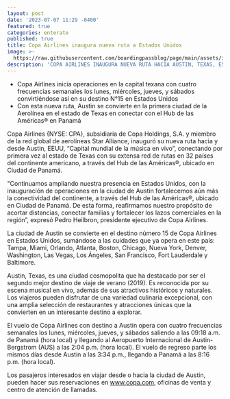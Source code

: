 ```yaml
---
layout: post
date: '2023-07-07 11:29 -0400'
featured: true
categories: enterate
published: true
title: Copa Airlines inaugura nueva ruta a Estados Unidos
image: >-
  https://raw.githubusercontent.com/boardingpassblog/page/main/assets/images/Austin.jpg
description: 'COPA AIRLINES INAUGURA NUEVA RUTA HACIA AUSTIN, TEXAS, ESTADOS UNIDOS'
---
```


- Copa Airlines inicia operaciones en la capital texana con cuatro frecuencias semanales los lunes, miércoles, jueves, y sábados convirtiéndose así en su destino N°15 en Estados Unidos
- Con esta nueva ruta, Austin se convierte en la primera ciudad de la Aerolínea en el estado de Texas en conectar con el Hub de las Américas® en Panamá

Copa Airlines {NYSE: CPA}, subsidiaria de Copa Holdings, S.A. y miembro de la red global de aerolíneas Star Alliance, inauguró su nueva ruta hacia y desde Austin, EEUU, “Capital mundial de la música en vivo”, conectando por primera vez al estado de Texas con su extensa red de rutas en 32 países del continente americano, a través del Hub de las Américas®, ubicado en Ciudad de Panamá.

"Continuamos ampliando nuestra presencia en Estados Unidos, con la inauguración de operaciones en la ciudad de Austin fortalecemos aún más la conectividad del continente, a través del Hub de las Américas®, ubicado en Ciudad de Panamá. De esta forma, reafirmamos nuestro propósito de acortar distancias, conectar familias y fortalecer los lazos comerciales en la región”, expresó Pedro Heilbron, presidente ejecutivo de Copa Airlines.

La ciudad de Austin se convierte en el destino número 15 de Copa Airlines en Estados Unidos, sumándose a las cuidades que ya opera en este país: Tampa, Miami, Orlando, Atlanta, Boston, Chicago, Nueva York, Denver, Washington, Las Vegas, Los Ángeles, San Francisco, Fort Lauderdale y Baltimore. 

Austin, Texas, es una ciudad cosmopolita que ha destacado por ser el segundo mejor destino de viaje de verano (2019). Es reconocida por su escena musical en vivo, además de sus atractivos históricos y naturales. Los viajeros pueden disfrutar de una variedad culinaria excepcional, con una amplia selección de restaurantes y atracciones únicas que la convierten en un interesante destino a explorar.

El vuelo de Copa Airlines con destino a Austin opera con cuatro frecuencias semanales los lunes, miércoles, jueves, y sábados saliendo a las 09:18 a.m. de Panamá (hora local) y llegando al Aeropuerto Internacional de Austin-Bergstrom (AUS) a las 2:04 p.m. (hora local). El vuelo de regreso parte los mismos días desde Austin a las 3:34 p.m., llegando a Panamá a las 8:16 p.m. (hora local).

Los pasajeros interesados en viajar desde o hacia la ciudad de Austin, pueden hacer sus reservaciones en www.copa.com, oficinas de venta y centro de atención de llamadas.
